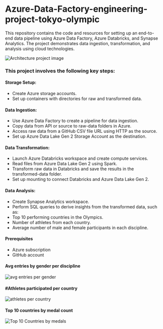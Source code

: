 # Azure-Data-Factory-engineering-project-tokyo-olympic

This repository contains the code and resources for setting up an end-to-end data pipeline using Azure Data Factory, Azure Databricks, and Synapse Analytics. The project demonstrates data ingestion, transformation, and analysis using cloud technologies.

![Architecture project image](https://github.com/Raghukarn/Azure-Data-Factory-engineering-project-tokyo-olympic/assets/119719960/d6fa101e-18db-4965-8529-07413703c38d)

### This project involves the following key steps:

#### Storage Setup:

- Create Azure storage accounts.
- Set up containers with directories for raw and transformed data.

#### Data Ingestion:

- Use Azure Data Factory to create a pipeline for data ingestion.
- Copy data from API or source to raw-data folders in Azure.
- Access raw data from a GitHub CSV file URL using HTTP as the source.
- Set up Azure Data Lake Gen 2 Storage Account as the destination.

#### Data Transformation:

- Launch Azure Databricks workspace and create compute services.
- Read files from Azure Data Lake Gen 2 using Spark.
- Transform raw data in Databricks and save the results in the transformed-data folder.
- Set up mounting to connect Databricks and Azure Data Lake Gen 2.

#### Data Analysis:

- Create Synapse Analytics workspace.
- Perform SQL queries to derive insights from the transformed data, such as:
- Top 10 performing countries in the Olympics.
- Number of athletes from each country.
- Average number of male and female participants in each discipline.

#### Prerequisites
- Azure subscription
- GitHub account

#### Avg entries by gender per discipline
![avg entries per gender](https://github.com/Raghukarn/Azure-Data-Factory-engineering-project-tokyo-olympic/assets/119719960/dc4b95c6-b47f-453a-9e4e-f1d09658904e)

#### #Athletes participated per country
![athletes per country](https://github.com/Raghukarn/Azure-Data-Factory-engineering-project-tokyo-olympic/assets/119719960/57c5ddfc-040c-41cc-814b-7d98de64cf82)

#### Top 10 countries by medal count
![Top 10 Countries by medals](https://github.com/Raghukarn/Azure-Data-Factory-engineering-project-tokyo-olympic/assets/119719960/5a5d3704-c916-4fad-91d3-bf7146c000dc)



